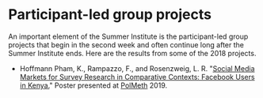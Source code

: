 # Participant-led group projects

An important element of the Summer Institute is the participant-led group projects that begin in the second week and often continue long after the Summer Institute ends.  Here are the results from some of the 2018 projects.

- Hoffmann Pham, K., Rampazzo, F., and Rosenzweig, L. R. "[Social Media Markets for Survey Research in Comparative Contexts: Facebook Users in Kenya.](https://static1.squarespace.com/static/5410fc5ae4b0b9bdbd0cde82/t/5d2e18f25115510001a58251/1563302132302/Rosenzweigetal_polmethposter.pdf)" Poster presented at [PolMeth](http://polmeth.mit.edu/) 2019.
